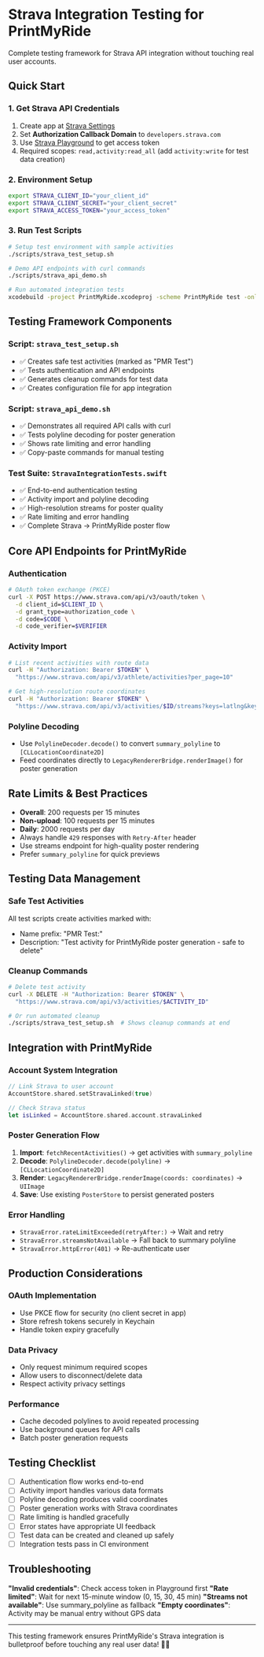 # Strava Integration Testing for PrintMyRide

Complete testing framework for Strava API integration without touching real user accounts.

## Quick Start

### 1. Get Strava API Credentials

1. Create app at [Strava Settings](https://www.strava.com/settings/api)
2. Set **Authorization Callback Domain** to `developers.strava.com`
3. Use [Strava Playground](https://developers.strava.com/playground/) to get access token
4. Required scopes: `read,activity:read_all` (add `activity:write` for test data creation)

### 2. Environment Setup

```bash
export STRAVA_CLIENT_ID="your_client_id"
export STRAVA_CLIENT_SECRET="your_client_secret"  
export STRAVA_ACCESS_TOKEN="your_access_token"
```

### 3. Run Test Scripts

```bash
# Setup test environment with sample activities
./scripts/strava_test_setup.sh

# Demo API endpoints with curl commands
./scripts/strava_api_demo.sh

# Run automated integration tests
xcodebuild -project PrintMyRide.xcodeproj -scheme PrintMyRide test -only-testing:PrintMyRideTests/StravaIntegrationTests
```

## Testing Framework Components

### Script: `strava_test_setup.sh`
- ✅ Creates safe test activities (marked as "PMR Test")
- ✅ Tests authentication and API endpoints
- ✅ Generates cleanup commands for test data
- ✅ Creates configuration file for app integration

### Script: `strava_api_demo.sh`  
- ✅ Demonstrates all required API calls with curl
- ✅ Tests polyline decoding for poster generation
- ✅ Shows rate limiting and error handling
- ✅ Copy-paste commands for manual testing

### Test Suite: `StravaIntegrationTests.swift`
- ✅ End-to-end authentication testing
- ✅ Activity import and polyline decoding
- ✅ High-resolution streams for poster quality
- ✅ Rate limiting and error handling
- ✅ Complete Strava → PrintMyRide poster flow

## Core API Endpoints for PrintMyRide

### Authentication
```bash
# OAuth token exchange (PKCE)
curl -X POST https://www.strava.com/api/v3/oauth/token \
  -d client_id=$CLIENT_ID \
  -d grant_type=authorization_code \
  -d code=$CODE \
  -d code_verifier=$VERIFIER
```

### Activity Import
```bash
# List recent activities with route data
curl -H "Authorization: Bearer $TOKEN" \
  "https://www.strava.com/api/v3/athlete/activities?per_page=10"

# Get high-resolution route coordinates  
curl -H "Authorization: Bearer $TOKEN" \
  "https://www.strava.com/api/v3/activities/$ID/streams?keys=latlng&key_by_type=true"
```

### Polyline Decoding
- Use `PolylineDecoder.decode()` to convert `summary_polyline` to `[CLLocationCoordinate2D]`
- Feed coordinates directly to `LegacyRendererBridge.renderImage()` for poster generation

## Rate Limits & Best Practices

- **Overall**: 200 requests per 15 minutes
- **Non-upload**: 100 requests per 15 minutes  
- **Daily**: 2000 requests per day
- Always handle `429` responses with `Retry-After` header
- Use streams endpoint for high-quality poster rendering
- Prefer `summary_polyline` for quick previews

## Testing Data Management

### Safe Test Activities
All test scripts create activities marked with:
- Name prefix: "PMR Test:"  
- Description: "Test activity for PrintMyRide poster generation - safe to delete"

### Cleanup Commands
```bash
# Delete test activity
curl -X DELETE -H "Authorization: Bearer $TOKEN" \
  "https://www.strava.com/api/v3/activities/$ACTIVITY_ID"

# Or run automated cleanup
./scripts/strava_test_setup.sh  # Shows cleanup commands at end
```

## Integration with PrintMyRide

### Account System Integration
```swift
// Link Strava to user account
AccountStore.shared.setStravaLinked(true)

// Check Strava status
let isLinked = AccountStore.shared.account.stravaLinked
```

### Poster Generation Flow
1. **Import**: `fetchRecentActivities()` → get activities with `summary_polyline`
2. **Decode**: `PolylineDecoder.decode(polyline)` → `[CLLocationCoordinate2D]`
3. **Render**: `LegacyRendererBridge.renderImage(coords: coordinates)` → `UIImage`
4. **Save**: Use existing `PosterStore` to persist generated posters

### Error Handling
- `StravaError.rateLimitExceeded(retryAfter:)` → Wait and retry
- `StravaError.streamsNotAvailable` → Fall back to summary polyline
- `StravaError.httpError(401)` → Re-authenticate user

## Production Considerations

### OAuth Implementation
- Use PKCE flow for security (no client secret in app)
- Store refresh tokens securely in Keychain
- Handle token expiry gracefully

### Data Privacy  
- Only request minimum required scopes
- Allow users to disconnect/delete data
- Respect activity privacy settings

### Performance
- Cache decoded polylines to avoid repeated processing
- Use background queues for API calls
- Batch poster generation requests

## Testing Checklist

- [ ] Authentication flow works end-to-end
- [ ] Activity import handles various data formats
- [ ] Polyline decoding produces valid coordinates
- [ ] Poster generation works with Strava coordinates  
- [ ] Rate limiting is handled gracefully
- [ ] Error states have appropriate UI feedback
- [ ] Test data can be created and cleaned up safely
- [ ] Integration tests pass in CI environment

## Troubleshooting

**"Invalid credentials"**: Check access token in Playground first
**"Rate limited"**: Wait for next 15-minute window (0, 15, 30, 45 min)
**"Streams not available"**: Use summary_polyline as fallback
**"Empty coordinates"**: Activity may be manual entry without GPS data

---

This testing framework ensures PrintMyRide's Strava integration is bulletproof before touching any real user data! 🚴‍♂️